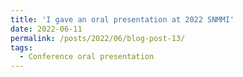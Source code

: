 ```yaml
---
title: 'I gave an oral presentation at 2022 SNMMI'
date: 2022-06-11
permalink: /posts/2022/06/blog-post-13/
tags:
  - Conference oral presentation
---
```



